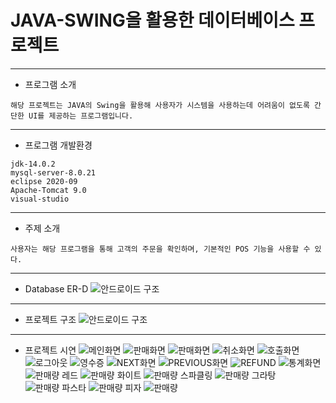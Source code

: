 # JAVA-SWING을 활용한 데이터베이스 프로젝트
<hr />

- 프로그램 소개
```
해당 프로젝트는 JAVA의 Swing을 활용해 사용자가 시스템을 사용하는데 어려움이 없도록 간단한 UI를 제공하는 프로그램입니다.
```
<hr />

- 프로그램 개발환경
```
jdk-14.0.2
mysql-server-8.0.21
eclipse 2020-09
Apache-Tomcat 9.0
visual-studio
```
<hr />

- 주제 소개
```
사용자는 해당 프로그램을 통해 고객의 주문을 확인하며, 기본적인 POS 기능을 사용할 수 있다.
```
<hr />

- Database ER-D
![안드로이드 구조](https://github.com/DongGeon0908/SwingProject/blob/master/pic/databaseConnectionMap.png)
<hr />

- 프로젝트 구조
![안드로이드 구조](https://github.com/DongGeon0908/SwingProject/blob/master/pic/19.png)
<hr />

- 프로젝트 시연
![메인화면](https://github.com/DongGeon0908/SwingProject/blob/master/pic/1.png)
![판매화면](https://github.com/DongGeon0908/SwingProject/blob/master/pic/2.png)
![판매화면](https://github.com/DongGeon0908/SwingProject/blob/master/pic/3.png)
![취소화면](https://github.com/DongGeon0908/SwingProject/blob/master/pic/4.png)
![호출화면](https://github.com/DongGeon0908/SwingProject/blob/master/pic/5.png)
![로그아웃](https://github.com/DongGeon0908/SwingProject/blob/master/pic/6.png)
![영수증](https://github.com/DongGeon0908/SwingProject/blob/master/pic/7.png)
![NEXT화면](https://github.com/DongGeon0908/SwingProject/blob/master/pic/8.png)
![PREVIOUS화면](https://github.com/DongGeon0908/SwingProject/blob/master/pic/9.png)
![REFUND](https://github.com/DongGeon0908/SwingProject/blob/master/pic/10.png)
![통계화면](https://github.com/DongGeon0908/SwingProject/blob/master/pic/11.png)
![판매량 레드](https://github.com/DongGeon0908/SwingProject/blob/master/pic/12.png)
![판매량 화이트](https://github.com/DongGeon0908/SwingProject/blob/master/pic/13.png)
![판매량 스파클링](https://github.com/DongGeon0908/SwingProject/blob/master/pic/14.png)
![판매량 그라탕](https://github.com/DongGeon0908/SwingProject/blob/master/pic/15.png)
![판매량 파스타](https://github.com/DongGeon0908/SwingProject/blob/master/pic/16.png)
![판매량 피자](https://github.com/DongGeon0908/SwingProject/blob/master/pic/17.png)
![판매량](https://github.com/DongGeon0908/SwingProject/blob/master/pic/18.png)



